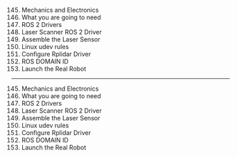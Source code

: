 145. Mechanics and Electronics
146. What you are going to need
147. ROS 2 Drivers
148. <HWLAB>Laser Scanner ROS 2 Driver</HWLAB>
149. <HWLAB>Assemble the Laser Sensor</HWLAB>
150. <HWLAB>Linux udev rules</HWLAB>
151. <HWLAB>Configure Rplidar Driver</HWLAB>
152. <HWLAB>ROS DOMAIN ID</HWLAB>
153. <LAB>Launch the Real Robot</LAB>

---

145. Mechanics and Electronics
146. What you are going to need
147. ROS 2 Drivers
148. <HWLAB>Laser Scanner ROS 2 Driver</HWLAB>
149. <HWLAB>Assemble the Laser Sensor</HWLAB>
150. <HWLAB>Linux udev rules</HWLAB>
151. <HWLAB>Configure Rplidar Driver</HWLAB>
152. <HWLAB>ROS DOMAIN ID</HWLAB>
153. <LAB>Launch the Real Robot</LAB>
